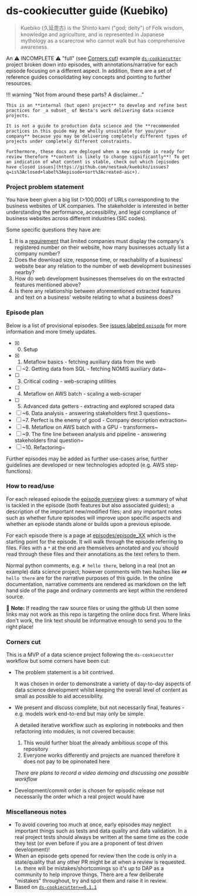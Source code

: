 # ds-cookiecutter guide (Kuebiko)

> Kuebiko (久延毘古) is the Shinto kami ("god; deity") of Folk wisdom, knowledge and agriculture, and is represented in Japanese mythology as a scarecrow who cannot walk but has comprehensive awareness.

An :warning: INCOMPLETE :warning: "full" (see [Corners cut](#corners-cut)) example [`ds-cookiecutter`](http://nestauk.github.io/ds-cookiecutter/) project broken down into episodes, with annotations/narrative for each episode focusing on a different aspect. In addition, there are a set of reference guides consolidating key concepts and pointing to further resources.

!!! warning "Not from around these parts? A disclaimer..."

    This is an **internal (but open) project** to develop and refine best practices for _a subset_ of Nesta's work delivering data science projects.

    It is not a guide to production data science and the **recommended practices in this guide may be wholly unsuitable for you/your company** because you may be delivering completely different types of projects under completely different constraints.

    Furthermore, these docs are deployed when a new episode is ready for review therefore **content is likely to change significantly**! To get an indication of what content is stable, check out which [episodes have closed issues](https://github.com/nestauk/kuebiko/issues?q=is%3Aclosed+label%3Aepisode+sort%3Acreated-asc+).

### Project problem statement

You have been given a big list (>100,000) of URLs corresponding to the business websites of UK companies.
The stakeholder is interested in better understanding the performance, accessibility, and legal compliance of business websites across different industries (SIC codes).

Some specific questions they have are:

1. It is a [requirement](https://www.gov.uk/running-a-limited-company/signs-stationery-and-promotional-material) that limited companies must display the company's registered number on their website, how many businesses actually list a company number?
2. Does the download size, response time, or reachability of a business' website bear any relation to the number of web development businesses nearby?
3. How do web development businesses themselves do on the extracted features mentioned above?
4. Is there any relationship between aforementioned extracted features and text on a business' website relating to what a business does?

### Episode plan

Below is a list of provisional episodes. See [issues labeled `episode`](https://github.com/nestauk/kuebiko/issues?q=is%3Aopen+label%3Aepisode+sort%3Acreated-asc) for more information and more timely updates.

-   [x] 0. Setup
-   [x] 1. Metaflow basics - fetching auxiliary data from the web
-   [ ] ~2. Getting data from SQL - fetching NOMIS auxiliary data~
-   [ ] 3. Critical coding - web-scraping utilities
-   [ ] 4. Metaflow on AWS batch - scaling a web-scraper
-   [ ] 5. Advanced data getters - extracting and explored scraped data
-   [ ] ~6. Data analysis - answering stakeholders first 3 questions~
-   [ ] ~7. Perfect is the enemy of good - Company description extraction~
-   [ ] ~8. Metaflow on AWS batch with a GPU - transformers~
-   [ ] ~9. The fine line between analysis and pipeline - answering stakeholders final question~
-   [ ] ~10. Refactoring~

Further episodes may be added as further use-cases arise, further guidelines are developed or new technologies adopted (e.g. AWS step-functions).

### How to read/use

For each released episode the [episode overview](episodes/index.md) gives: a summary of what is tackled in the episode (both features but also associated guides); a description of the important new/modified files; and any important notes such as whether future episodes will improve upon specific aspects and whether an episode stands alone or builds upon a previous episode.

For each episode there is a page at [episodes/episode_XX](episodes/) which is the starting point for the episode. It will walk through the episode referring to files. Files with a `*` at the end are themselves annotated and you should read through these files and their annotations as the text refers to them.

Normal python comments, e.g. `# hello there`, belong in a real (not an example) data science project; however comments with two hashes like `## hello there` are for the narrative purposes of this guide. In the online documentation, narrative comments are rendered as markdown on the left hand side of the page and ordinary comments are kept within the rendered source.

:notebook: **Note:** If reading the raw source files or using the github UI then some links may not work as this repo is targeting the online docs first. Where links don't work, the link text should be informative enough to send you to the right place!

### Corners cut

This is a MVP of a data science project following the `ds-cookiecutter` workflow but some corners have been cut:

-   The problem statement is a bit contrived.

    It was chosen in order to demonstrate a variety of day-to-day aspects of data science development whilst keeping the overall level of content as small as possible to aid accessibility.

-   We present and discuss complete, but not necessarily final, features -
    e.g. models work end-to-end but may only be simple.

    A detailed iterative workflow such as exploring in notebooks and then refactoring into modules, is not covered because:

    1. This would further bloat the already ambitious scope of this repository
    2. Everyone works differently and projects are nuanced therefore it does not pay to be opinonated here

    _There are plans to record a video demoing and discussing one possible workflow_

-   Development/commit order is chosen for episodic release not necessarily the order which a real project would have

### Miscellaneous notes

-   To avoid covering too much at once, early episodes may neglect important things such as tests and data quality and data validation. In a real project tests should always be written at the same time as the code they test (or even before if you are a proponent of test driven development)!
-   When an episode gets opened for review then the code is only in a state/quality that any other PR might be at when a review is requested. I.e. there will be mistakes/shortcomings so it's up to DAP as a community to help improve things.
    There are a few deliberate "mistakes" throughout, try and spot them
    and raise it in review.
-   Based on [`ds-cookiecutter==0.1.1`](https://github.com/nestauk/ds-cookiecutter/releases/tag/v0.1.1)
